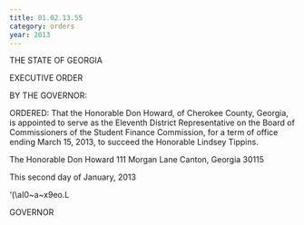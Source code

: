 ```yaml
---
title: 01.02.13.55
category: orders
year: 2013
---
```

 

THE STATE OF GEORGIA

EXECUTIVE ORDER

BY THE GOVERNOR:

ORDERED: That the Honorable Don Howard, of Cherokee County, Georgia, is
appointed to serve as the Eleventh District Representative on the
Board of Commissioners of the Student Finance Commission, for a
term of office ending March 15, 2013, to succeed the Honorable
Lindsey Tippins.

The Honorable Don Howard
111 Morgan Lane
Canton, Georgia 30115

This second day of January, 2013

‘(\aI0~a~x9eo.L

GOVERNOR


